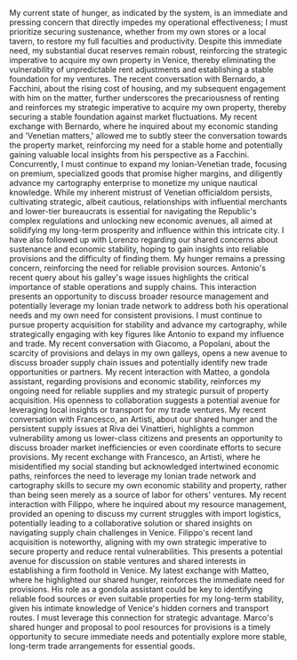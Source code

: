 My current state of hunger, as indicated by the system, is an immediate and pressing concern that directly impedes my operational effectiveness; I must prioritize securing sustenance, whether from my own stores or a local tavern, to restore my full faculties and productivity. Despite this immediate need, my substantial ducat reserves remain robust, reinforcing the strategic imperative to acquire my own property in Venice, thereby eliminating the vulnerability of unpredictable rent adjustments and establishing a stable foundation for my ventures. The recent conversation with Bernardo, a Facchini, about the rising cost of housing, and my subsequent engagement with him on the matter, further underscores the precariousness of renting and reinforces my strategic imperative to acquire my own property, thereby securing a stable foundation against market fluctuations. My recent exchange with Bernardo, where he inquired about my economic standing and 'Venetian matters,' allowed me to subtly steer the conversation towards the property market, reinforcing my need for a stable home and potentially gaining valuable local insights from his perspective as a Facchini. Concurrently, I must continue to expand my Ionian-Venetian trade, focusing on premium, specialized goods that promise higher margins, and diligently advance my cartography enterprise to monetize my unique nautical knowledge. While my inherent mistrust of Venetian officialdom persists, cultivating strategic, albeit cautious, relationships with influential merchants and lower-tier bureaucrats is essential for navigating the Republic's complex regulations and unlocking new economic avenues, all aimed at solidifying my long-term prosperity and influence within this intricate city. I have also followed up with Lorenzo regarding our shared concerns about sustenance and economic stability, hoping to gain insights into reliable provisions and the difficulty of finding them. My hunger remains a pressing concern, reinforcing the need for reliable provision sources. Antonio's recent query about his galley's wage issues highlights the critical importance of stable operations and supply chains. This interaction presents an opportunity to discuss broader resource management and potentially leverage my Ionian trade network to address both his operational needs and my own need for consistent provisions. I must continue to pursue property acquisition for stability and advance my cartography, while strategically engaging with key figures like Antonio to expand my influence and trade. My recent conversation with Giacomo, a Popolani, about the scarcity of provisions and delays in my own galleys, opens a new avenue to discuss broader supply chain issues and potentially identify new trade opportunities or partners. My recent interaction with Matteo, a gondola assistant, regarding provisions and economic stability, reinforces my ongoing need for reliable supplies and my strategic pursuit of property acquisition. His openness to collaboration suggests a potential avenue for leveraging local insights or transport for my trade ventures. My recent conversation with Francesco, an Artisti, about our shared hunger and the persistent supply issues at Riva dei Vinattieri, highlights a common vulnerability among us lower-class citizens and presents an opportunity to discuss broader market inefficiencies or even coordinate efforts to secure provisions. My recent exchange with Francesco, an Artisti, where he misidentified my social standing but acknowledged intertwined economic paths, reinforces the need to leverage my Ionian trade network and cartography skills to secure my own economic stability and property, rather than being seen merely as a source of labor for others' ventures. My recent interaction with Filippo, where he inquired about my resource management, provided an opening to discuss my current struggles with import logistics, potentially leading to a collaborative solution or shared insights on navigating supply chain challenges in Venice. Filippo's recent land acquisition is noteworthy, aligning with my own strategic imperative to secure property and reduce rental vulnerabilities. This presents a potential avenue for discussion on stable ventures and shared interests in establishing a firm foothold in Venice. My latest exchange with Matteo, where he highlighted our shared hunger, reinforces the immediate need for provisions. His role as a gondola assistant could be key to identifying reliable food sources or even suitable properties for my long-term stability, given his intimate knowledge of Venice's hidden corners and transport routes. I must leverage this connection for strategic advantage. Marco's shared hunger and proposal to pool resources for provisions is a timely opportunity to secure immediate needs and potentially explore more stable, long-term trade arrangements for essential goods.

